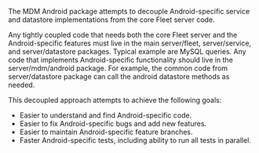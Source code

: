 The MDM Android package attempts to decouple Android-specific service and datastore implementations from the core Fleet server code.

Any tightly coupled code that needs both the core Fleet server and the Android-specific features must live in the main server/fleet,
server/service, and server/datastore packages. Typical example are MySQL queries. Any code that implements Android-specific functionality
should live in the server/mdm/android package. For example, the common code from server/datastore package can call the android datastore
methods as needed.

This decoupled approach attempts to achieve the following goals:
- Easier to understand and find Android-specific code.
- Easier to fix Android-specific bugs and add new features.
- Easier to maintain Android-specific feature branches.
- Faster Android-specific tests, including ability to run all tests in parallel.
